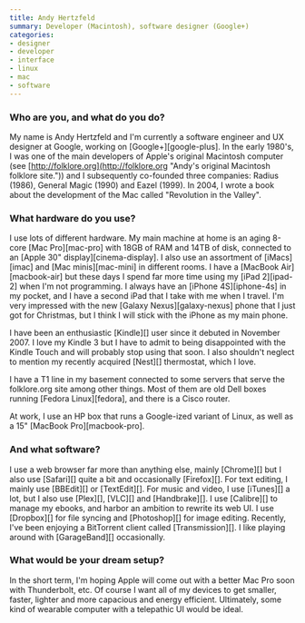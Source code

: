 ```yaml
---
title: Andy Hertzfeld
summary: Developer (Macintosh), software designer (Google+)
categories:
- designer
- developer
- interface
- linux
- mac
- software
---
```


### Who are you, and what do you do?

My name is Andy Hertzfeld and I'm currently a software engineer and UX designer at Google, working on [Google+][google-plus]. In the early 1980's, I was one of the main developers of Apple's original Macintosh computer (see [http://folklore.org](http://folklore.org "Andy's original Macintosh folklore site.")) and I subsequently co-founded three companies: Radius (1986), General Magic (1990) and Eazel (1999). In 2004, I wrote a book about the development of the Mac called "Revolution in the Valley".

### What hardware do you use?

I use lots of different hardware. My main machine at home is an aging 8-core [Mac Pro][mac-pro] with 18GB of RAM and 14TB of disk, connected to an [Apple 30" display][cinema-display]. I also use an assortment of [iMacs][imac] and [Mac minis][mac-mini] in different rooms. I have a [MacBook Air][macbook-air] but these days I spend far more time using my [iPad 2][ipad-2] when I'm not programming. I always have an [iPhone 4S][iphone-4s] in my pocket, and I have a second iPad that I take with me when I travel. I'm very impressed with the new [Galaxy Nexus][galaxy-nexus] phone that I just got for Christmas, but I think I will stick with the iPhone as my main phone.

I have been an enthusiastic [Kindle][] user since it debuted in November 2007. I love my Kindle 3 but I have to admit to being disappointed with the Kindle Touch and will probably stop using that soon. I also shouldn't neglect to mention my recently acquired [Nest][] thermostat, which I love.

I have a T1 line in my basement connected to some servers that serve the folklore.org site among other things. Most of them are old Dell boxes running [Fedora Linux][fedora], and there is a Cisco router.

At work, I use an HP box that runs a Google-ized variant of Linux, as well as a 15" [MacBook Pro][macbook-pro].

### And what software?

I use a web browser far more than anything else, mainly [Chrome][] but I also use [Safari][] quite a bit and occasionally [Firefox][]. For text editing, I mainly use [BBEdit][] or [TextEdit][]. For music and video, I use [iTunes][] a lot, but I also use [Plex][], [VLC][] and [Handbrake][]. I use [Calibre][] to manage my ebooks, and harbor an ambition to rewrite its web UI. I use [Dropbox][] for file syncing and [Photoshop][] for image editing. Recently, I've been enjoying a BitTorrent client called [Transmission][]. I like playing around with [GarageBand][] occasionally.

### What would be your dream setup?

In the short term, I'm hoping Apple will come out with a better Mac Pro soon with Thunderbolt, etc. Of course I want all of my devices to get smaller, faster, lighter and more capacious and energy efficient. Ultimately, some kind of wearable computer with a telepathic UI would be ideal.